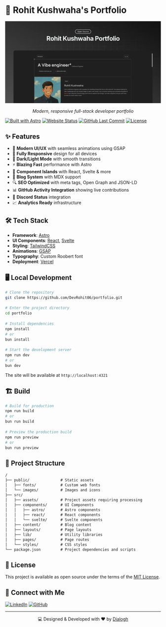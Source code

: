 # 🚀 Rohit Kushwaha's Portfolio

<div align="center">
  <img src="./public/images/og.webp" alt="Portfolio Banner" width="700">
  <p><em>Modern, responsive full-stack developer portfolio</em></p>
</div>

[![Built with Astro](https://astro.badg.es/v2/built-with-astro/small.svg)](https://astro.build)
[![Website Status](https://img.shields.io/website?url=https://rohitk06.dev&style=flat-square&label=website)](https://rohitk06.dev)
[![GitHub Last Commit](https://img.shields.io/github/last-commit/devrohit06/portfolio?style=flat-square)](https://github.com/devrohit06/portfolio)
[![License](https://img.shields.io/github/license/devrohit06/portfolio?style=flat-square)](./LICENSE)

## ✨ Features

- 🎨 **Modern UI/UX** with seamless animations using GSAP
- 📱 **Fully Responsive** design for all devices
- 🌙 **Dark/Light Mode** with smooth transitions
- ⚡ **Blazing Fast** performance with Astro
- 🧩 **Component Islands** with React, Svelte & more
- 📝 **Blog System** with MDX support
- 🔍 **SEO Optimized** with meta tags, Open Graph and JSON-LD
- 📊 **GitHub Activity Integration** showing live contributions
- 💬 **Discord Status** integration
- 📈 **Analytics Ready** infrastructure

## 🛠️ Tech Stack

- **Framework**: [Astro](https://astro.build/)
- **UI Components**: [React](https://react.dev/), [Svelte](https://svelte.dev/)
- **Styling**: [TailwindCSS](https://tailwindcss.com/)
- **Animations**: [GSAP](https://greensock.com/gsap/)
- **Typography**: Custom Roobert font
- **Deployment**: [Vercel](https://vercel.com/)

## 🖥️ Local Development

```bash
# Clone the repository
git clone https://github.com/DevRohit06/portfolio.git

# Enter the project directory
cd portfolio

# Install dependencies
npm install
# or
bun install

# Start the development server
npm run dev
# or
bun dev
```

The site will be available at `http://localhost:4321`

## 🏗️ Build

```bash
# Build for production
npm run build
# or
bun run build

# Preview the production build
npm run preview
# or
bun run preview
```

## 📂 Project Structure

```
/
├── public/              # Static assets
│   ├── fonts/           # Custom web fonts
│   └── images/          # Images and icons
├── src/
│   ├── assets/          # Project assets requiring processing
│   ├── components/      # UI Components
│   │   ├── astro/       # Astro components
│   │   ├── react/       # React components
│   │   └── svelte/      # Svelte components
│   ├── content/         # Blog content
│   ├── layouts/         # Page layouts
│   ├── lib/             # Utility libraries
│   ├── pages/           # Page routes
│   └── styles/          # CSS styles
└── package.json         # Project dependencies and scripts
```

## 📝 License

This project is available as open source under the terms of the [MIT License](./LICENSE).

## 🔗 Connect with Me

[![LinkedIn](https://img.shields.io/badge/LinkedIn-Connect-blue?style=for-the-badge&logo=linkedin)](https://linkedin.com/in/rohitk06)
[![GitHub](https://img.shields.io/badge/GitHub-Follow-black?style=for-the-badge&logo=github)](https://github.com/devrohit06)

---

<div align="center">
  <p>💻 Designed & Developed with ❤️ by <a href="https://dialogh.in">Dialogh</a></p>
</div>
